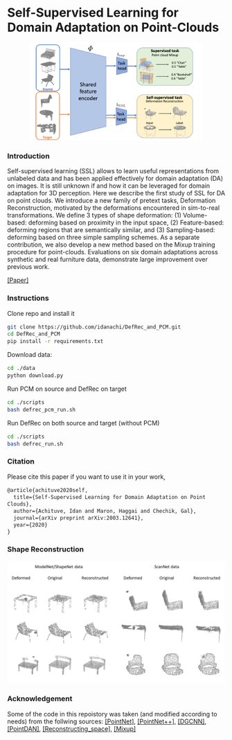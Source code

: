 # Self-Supervised Learning for Domain Adaptation on Point-Clouds

<p align="center"> 
    <img src="./resources/arch.png" width="400">
</p> 
 
 ### Introduction
Self-supervised learning (SSL) allows to learn useful representations from unlabeled data and has been applied effectively for domain adaptation (DA) on images. 
It is still unknown if and how it can be leveraged for domain adaptation for 3D perception. Here we describe the first study of SSL for DA on point clouds. 
We introduce a new family of pretext tasks, Deformation Reconstruction, motivated by the deformations encountered in sim-to-real transformations. 
We define 3 types of shape deformation: (1) Volume-based: deforming based on proximity in the input space, (2) Feature-based: deforming regions that are semantically similar, and (3) Sampling-based: deforming based on three simple sampling schemes. 
As a separate contribution, we also develop a new method based on the Mixup training procedure for point-clouds. 
Evaluations on six domain adaptations across synthetic and real furniture data, demonstrate large improvement over previous work.

[[Paper]](https://arxiv.org/pdf/2003.12641.pdf)

### Instructions
Clone repo and install it
```bash
git clone https://github.com/idanachi/DefRec_and_PCM.git
cd DefRec_and_PCM
pip install -r requirements.txt
```

Download data:
```bash
cd ./data
python download.py
```

Run PCM on source and DefRec on target
```bash
cd ./scripts
bash defrec_pcm_run.sh
```

Run DefRec on both source and target (without PCM)
```bash
cd ./scripts
bash defrec_run.sh
```


### Citation
Please cite this paper if you want to use it in your work,
```
@article{achituve2020self,
  title={Self-Supervised Learning for Domain Adaptation on Point Clouds},
  author={Achituve, Idan and Maron, Haggai and Chechik, Gal},
  journal={arXiv preprint arXiv:2003.12641},
  year={2020}
}
```
 
### Shape Reconstruction
<p align="center"> 
    <img src="./resources/reconstruction.png">
</p> 
 
 
### Acknowledgement
Some of the code in this repoistory was taken (and modified according to needs) from the follwing sources:
[[PointNet]](https://github.com/charlesq34/pointnet), [[PointNet++]](https://github.com/charlesq34/pointnet2), [[DGCNN]](https://github.com/WangYueFt/dgcnn), [[PointDAN]](https://github.com/canqin001/PointDAN), [[Reconstructing_space]](http://papers.nips.cc/paper/9455-self-supervised-deep-learning-on-point-clouds-by-reconstructing-space), [[Mixup]](https://github.com/facebookresearch/mixup-cifar10)



